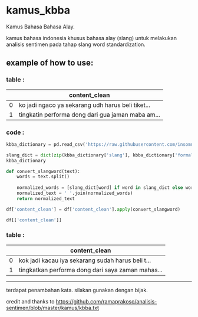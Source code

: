 # kamus_kbba
Kamus Bahasa Bahasa Alay.

kamus bahasa indonesia khusus bahasa alay (slang) untuk melakukan analisis sentimen pada tahap slang word standardization.

## example of how to use:

### table :
|               | content_clean |
| ------------- | ------------- |
|       0       | ko jadi ngaco ya sekarang udh harus beli tiket...  |
|       1       | tingkatin performa dong dari gua jaman maba am...  |



### code :
```python
kbba_dictionary = pd.read_csv('https://raw.githubusercontent.com/insomniagung/kamus_kbba/main/kbba.txt', delimiter='\t', names=['slang', 'formal'], header=None, encoding='utf-8')

slang_dict = dict(zip(kbba_dictionary['slang'], kbba_dictionary['formal']))
kbba_dictionary

def convert_slangword(text):
    words = text.split()
    
    normalized_words = [slang_dict[word] if word in slang_dict else word for word in words]
    normalized_text = ' '.join(normalized_words)
    return normalized_text

df['content_clean'] = df['content_clean'].apply(convert_slangword)

df[['content_clean']]
```

### table :
|               | content_clean |
| ------------- | ------------- |
|       0       | kok jadi kacau iya sekarang sudah harus beli t...  |
|       1       | tingkatkan performa dong dari saya zaman mahas...  |

---

terdapat penambahan kata. silakan gunakan dengan bijak.

credit and thanks to https://github.com/ramaprakoso/analisis-sentimen/blob/master/kamus/kbba.txt
